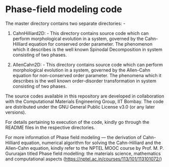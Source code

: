 # Phase-field modeling code
The master directory contains two separate directories: -

1. CahnHilliard2D: -
This directory contains source code which can perform morphological evolution 
in a system, governed by the Cahn-Hilliard equation for conserved order parameter. 
The phenomenon which it describes is the well known Spinodal Decomposition in system 
consisting of two phases.

2. AllenCahn2D: -
This directory contains source code which can perform morphological evolution 
in a system, governed by the Allen-Cahn equation for non-conserved order parameter. 
The phenomena which it describes is the well known order-disorder transformation 
in system consisting of two phases.

The source codes available in this repository are developed in collaboration with the Computational Materials Engineering Group,
IIT Bombay.
The code are distributed under the GNU General Public License v3.0 (or any later versions).

For details pertaining to execution of the code, kindly go through the README files in the respective directories.

For more information of Phase field modeling — the derivation of Cahn-Hilliard equation, numerical algorithm for solving the Cahn-Hilliard and the Allen-Cahn equation, kindly refer to the NPTEL MOOC course by Prof. M. P. Gururajan titled Phase field modelling: the materials science, mathematics and computational aspects (https://nptel.ac.in/courses/113/101/113101072/)
